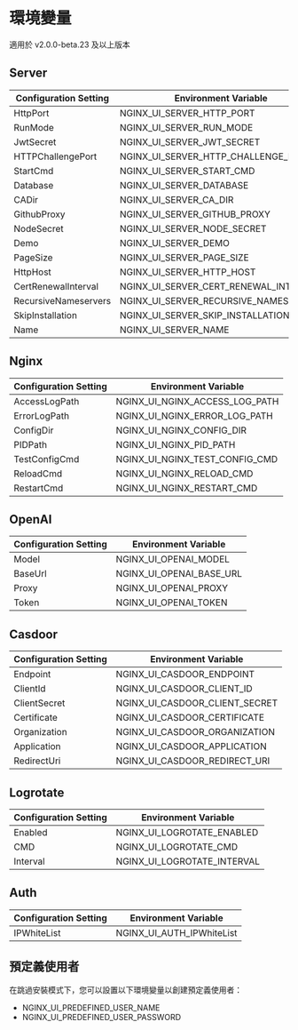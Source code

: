 # 環境變量
適用於 v2.0.0-beta.23 及以上版本

## Server

| Configuration Setting         | Environment Variable                  |
| ----------------------------- | ------------------------------------- |
| HttpPort                      | NGINX_UI_SERVER_HTTP_PORT             |
| RunMode                       | NGINX_UI_SERVER_RUN_MODE              |
| JwtSecret                     | NGINX_UI_SERVER_JWT_SECRET            |
| HTTPChallengePort             | NGINX_UI_SERVER_HTTP_CHALLENGE_PORT   |
| StartCmd                      | NGINX_UI_SERVER_START_CMD             |
| Database                      | NGINX_UI_SERVER_DATABASE              |
| CADir                         | NGINX_UI_SERVER_CA_DIR                |
| GithubProxy                   | NGINX_UI_SERVER_GITHUB_PROXY          |
| NodeSecret                    | NGINX_UI_SERVER_NODE_SECRET           |
| Demo                          | NGINX_UI_SERVER_DEMO                  |
| PageSize                      | NGINX_UI_SERVER_PAGE_SIZE             |
| HttpHost                      | NGINX_UI_SERVER_HTTP_HOST             |
| CertRenewalInterval           | NGINX_UI_SERVER_CERT_RENEWAL_INTERVAL |
| RecursiveNameservers          | NGINX_UI_SERVER_RECURSIVE_NAMESERVERS |
| SkipInstallation              | NGINX_UI_SERVER_SKIP_INSTALLATION     |
| Name                          | NGINX_UI_SERVER_NAME                  |

## Nginx

| Configuration Setting         | Environment Variable                  |
| ----------------------------- | ------------------------------------- |
| AccessLogPath                 | NGINX_UI_NGINX_ACCESS_LOG_PATH        |
| ErrorLogPath                  | NGINX_UI_NGINX_ERROR_LOG_PATH         |
| ConfigDir                     | NGINX_UI_NGINX_CONFIG_DIR             |
| PIDPath                       | NGINX_UI_NGINX_PID_PATH               |
| TestConfigCmd                 | NGINX_UI_NGINX_TEST_CONFIG_CMD        |
| ReloadCmd                     | NGINX_UI_NGINX_RELOAD_CMD             |
| RestartCmd                    | NGINX_UI_NGINX_RESTART_CMD            |

## OpenAI

| Configuration Setting         | Environment Variable                  |
| ----------------------------- | ------------------------------------- |
| Model                         | NGINX_UI_OPENAI_MODEL                 |
| BaseUrl                       | NGINX_UI_OPENAI_BASE_URL              |
| Proxy                         | NGINX_UI_OPENAI_PROXY                 |
| Token                         | NGINX_UI_OPENAI_TOKEN                 |

## Casdoor

| Configuration Setting         | Environment Variable                  |
| ----------------------------- | ------------------------------------- |
| Endpoint                      | NGINX_UI_CASDOOR_ENDPOINT             |
| ClientId                      | NGINX_UI_CASDOOR_CLIENT_ID            |
| ClientSecret                  | NGINX_UI_CASDOOR_CLIENT_SECRET        |
| Certificate                   | NGINX_UI_CASDOOR_CERTIFICATE          |
| Organization                  | NGINX_UI_CASDOOR_ORGANIZATION         |
| Application                   | NGINX_UI_CASDOOR_APPLICATION          |
| RedirectUri                   | NGINX_UI_CASDOOR_REDIRECT_URI         |

## Logrotate

| Configuration Setting         | Environment Variable                  |
| ----------------------------- | ------------------------------------- |
| Enabled                       | NGINX_UI_LOGROTATE_ENABLED            |
| CMD                           | NGINX_UI_LOGROTATE_CMD                |
| Interval                      | NGINX_UI_LOGROTATE_INTERVAL           |

## Auth

| Configuration Setting | Environment Variable        |
|-----------------------|-----------------------------|
| IPWhiteList           | NGINX_UI_AUTH_IPWhiteList   |

## 預定義使用者

在跳過安裝模式下，您可以設置以下環境變量以創建預定義使用者：

- NGINX_UI_PREDEFINED_USER_NAME
- NGINX_UI_PREDEFINED_USER_PASSWORD
